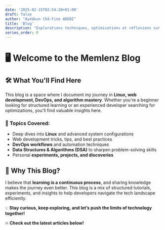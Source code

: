 ```yaml
---
date: '2025-02-15T02:54:28+01:00'
draft: false
author: "Ayédoun Châ-Fine ADEBI"
title: 'Blog'
description: "Explorations techniques, optimisations et réflexions sur le développement et les systèmes Linux."
series_order: 0
---
```


# 🖥️ Welcome to the Memlenz Blog  

## 🛠️ What You'll Find Here  

This blog is a space where I document my journey in **Linux, web development, DevOps, and algorithm mastery**. Whether you're a beginner looking for structured learning or an experienced developer searching for optimizations, you'll find valuable insights here.  

### 🔹 **Topics Covered:**  
- Deep dives into **Linux** and advanced system configurations  
- Web development tricks, tips, and best practices  
- **DevOps workflows** and automation techniques  
- **Data Structures & Algorithms (DSA)** to sharpen problem-solving skills  
- Personal **experiments, projects, and discoveries**  

## 🚀 Why This Blog?  

I believe that **learning is a continuous process**, and sharing knowledge makes the journey even better. This blog is a mix of structured tutorials, experiments, and insights to help developers navigate the tech landscape efficiently.  

💡 **Stay curious, keep exploring, and let’s push the limits of technology together!**  

🔥 **Check out the latest articles below!**  